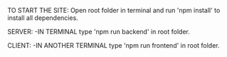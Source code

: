 TO START THE SITE:
Open root folder in terminal and run 'npm install' to install all dependencies.


SERVER:
-IN TERMINAL
    type 'npm run backend' in root folder.

CLIENT:
-IN ANOTHER TERMINAL
    type 'npm run frontend' in root folder.
